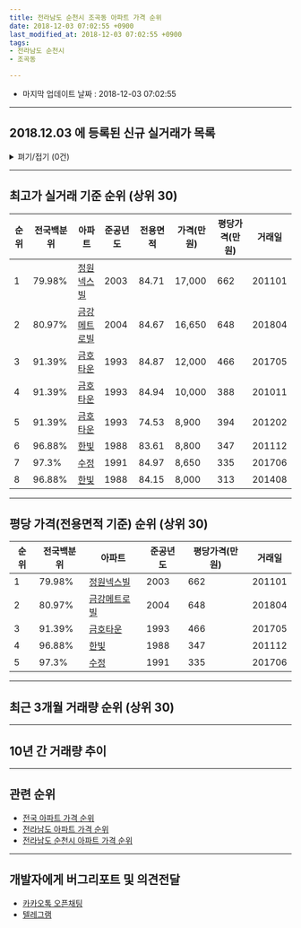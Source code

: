 ```yaml
---
title: 전라남도 순천시 조곡동 아파트 가격 순위
date: 2018-12-03 07:02:55 +0900
last_modified_at: 2018-12-03 07:02:55 +0900
tags:
- 전라남도 순천시
- 조곡동

---
```


* 마지막 업데이트 날짜 : 2018-12-03 07:02:55

---

## 2018.12.03 에 등록된 신규 실거래가 목록

<details>
<summary>펴기/접기 (0건)</summary>
<div markdown="1">

|아파트|전국백분위|준공년도|전용면적|가격(만원)|평당가격(만원)|거래일|
|---|---|---|---|---|---|---|
|없음|||||||


</div>
</details>

---

## 최고가 실거래 기준 순위 (상위 30)


|순위|전국백분위|아파트|준공년도|전용면적|가격(만원)|평당가격(만원)|거래일|
|---|---|---|---|---|---|---|---|
|1|79.98%|[정원넥스빌](https://search.naver.com/search.naver?query=%EC%A0%84%EB%9D%BC%EB%82%A8%EB%8F%84+%EC%88%9C%EC%B2%9C%EC%8B%9C+%EC%A1%B0%EA%B3%A1%EB%8F%99+%EC%A0%95%EC%9B%90%EB%84%A5%EC%8A%A4%EB%B9%8C)|2003|84.71|17,000|662|201101|
|2|80.97%|[금강메트로빌](https://search.naver.com/search.naver?query=%EC%A0%84%EB%9D%BC%EB%82%A8%EB%8F%84+%EC%88%9C%EC%B2%9C%EC%8B%9C+%EC%A1%B0%EA%B3%A1%EB%8F%99+%EA%B8%88%EA%B0%95%EB%A9%94%ED%8A%B8%EB%A1%9C%EB%B9%8C)|2004|84.67|16,650|648|201804|
|3|91.39%|[금호타운](https://search.naver.com/search.naver?query=%EC%A0%84%EB%9D%BC%EB%82%A8%EB%8F%84+%EC%88%9C%EC%B2%9C%EC%8B%9C+%EC%A1%B0%EA%B3%A1%EB%8F%99+%EA%B8%88%ED%98%B8%ED%83%80%EC%9A%B4)|1993|84.87|12,000|466|201705|
|4|91.39%|[금호타운](https://search.naver.com/search.naver?query=%EC%A0%84%EB%9D%BC%EB%82%A8%EB%8F%84+%EC%88%9C%EC%B2%9C%EC%8B%9C+%EC%A1%B0%EA%B3%A1%EB%8F%99+%EA%B8%88%ED%98%B8%ED%83%80%EC%9A%B4)|1993|84.94|10,000|388|201011|
|5|91.39%|[금호타운](https://search.naver.com/search.naver?query=%EC%A0%84%EB%9D%BC%EB%82%A8%EB%8F%84+%EC%88%9C%EC%B2%9C%EC%8B%9C+%EC%A1%B0%EA%B3%A1%EB%8F%99+%EA%B8%88%ED%98%B8%ED%83%80%EC%9A%B4)|1993|74.53|8,900|394|201202|
|6|96.88%|[한빛](https://search.naver.com/search.naver?query=%EC%A0%84%EB%9D%BC%EB%82%A8%EB%8F%84+%EC%88%9C%EC%B2%9C%EC%8B%9C+%EC%A1%B0%EA%B3%A1%EB%8F%99+%ED%95%9C%EB%B9%9B)|1988|83.61|8,800|347|201112|
|7|97.3%|[수정](https://search.naver.com/search.naver?query=%EC%A0%84%EB%9D%BC%EB%82%A8%EB%8F%84+%EC%88%9C%EC%B2%9C%EC%8B%9C+%EC%A1%B0%EA%B3%A1%EB%8F%99+%EC%88%98%EC%A0%95)|1991|84.97|8,650|335|201706|
|8|96.88%|[한빛](https://search.naver.com/search.naver?query=%EC%A0%84%EB%9D%BC%EB%82%A8%EB%8F%84+%EC%88%9C%EC%B2%9C%EC%8B%9C+%EC%A1%B0%EA%B3%A1%EB%8F%99+%ED%95%9C%EB%B9%9B)|1988|84.15|8,000|313|201408|


---

## 평당 가격(전용면적 기준) 순위 (상위 30)


|순위|전국백분위|아파트|준공년도|평당가격(만원)|거래일|
|---|---|---|---|---|---|
|1|79.98%|[정원넥스빌](https://search.naver.com/search.naver?query=%EC%A0%84%EB%9D%BC%EB%82%A8%EB%8F%84+%EC%88%9C%EC%B2%9C%EC%8B%9C+%EC%A1%B0%EA%B3%A1%EB%8F%99+%EC%A0%95%EC%9B%90%EB%84%A5%EC%8A%A4%EB%B9%8C)|2003|662|201101|
|2|80.97%|[금강메트로빌](https://search.naver.com/search.naver?query=%EC%A0%84%EB%9D%BC%EB%82%A8%EB%8F%84+%EC%88%9C%EC%B2%9C%EC%8B%9C+%EC%A1%B0%EA%B3%A1%EB%8F%99+%EA%B8%88%EA%B0%95%EB%A9%94%ED%8A%B8%EB%A1%9C%EB%B9%8C)|2004|648|201804|
|3|91.39%|[금호타운](https://search.naver.com/search.naver?query=%EC%A0%84%EB%9D%BC%EB%82%A8%EB%8F%84+%EC%88%9C%EC%B2%9C%EC%8B%9C+%EC%A1%B0%EA%B3%A1%EB%8F%99+%EA%B8%88%ED%98%B8%ED%83%80%EC%9A%B4)|1993|466|201705|
|4|96.88%|[한빛](https://search.naver.com/search.naver?query=%EC%A0%84%EB%9D%BC%EB%82%A8%EB%8F%84+%EC%88%9C%EC%B2%9C%EC%8B%9C+%EC%A1%B0%EA%B3%A1%EB%8F%99+%ED%95%9C%EB%B9%9B)|1988|347|201112|
|5|97.3%|[수정](https://search.naver.com/search.naver?query=%EC%A0%84%EB%9D%BC%EB%82%A8%EB%8F%84+%EC%88%9C%EC%B2%9C%EC%8B%9C+%EC%A1%B0%EA%B3%A1%EB%8F%99+%EC%88%98%EC%A0%95)|1991|335|201706|


---

## 최근 3개월 거래량 순위 (상위 30)


<div style="width:100%;">
    <canvas id="deal_count_ranking" height="250"></canvas>
</div>


<script>
new Chart(document.getElementById("deal_count_ranking"), {
    type: 'horizontalBar',
    data: {
        labels: ['금호타운', '금강메트로빌', '수정'],
        datasets: [{
            label: '실거래 수',
            data: [2, 2, 1],
            borderColor: "rgba(255, 0, 128, 1)",
            backgroundColor: "rgba(255, 0, 128, 0.5)",
            fill: false,
        }]
    },
    options: {
        responsive: true,
        title: {
            display: true,
            text: '최근 3개월 거래량 순위'
        },
        tooltips: {
            mode: 'index',
            intersect: false,
            callbacks: {
                title: function(tooltipItems, data) {
                    return "실거래 수:";
                },
                label: function(tooltipItem, data) {
                    return data.labels[tooltipItem.index] + ": " + tooltipItem.xLabel;
                }
            }
        },
        hover: {
            mode: 'nearest',
            intersect: true
        },
        scales: {
            xAxes: [{
                display: true,
                scaleLabel: {
                    display: true,
                    labelString: '실거래 수'
                },
                ticks: {
                    suggestedMin: 0,
                }
            }],
            yAxes: [{
                display: true,
                ticks: {
                    autoSkip: false,
                    callback: function(value, index, values) {
                        if (value.length > 15)
                            return value.substr(0, 13) + "...";
                        else
                            return value;
                    }
                },
                scaleLabel: {
                    display: false,
                }
            }]
        }
    }
});

</script>


---

## 10년 간 거래량 추이


<div style="width:100%;">
    <canvas id="deal_progress" height="250"></canvas>
</div>

<script>
new Chart(document.getElementById("deal_progress"), {
    type: 'line',
    data: {
        labels: ['200812','200901','200902','200903','200904','200905','200906','200907','200908','200909','200910','200911','200912','201001','201002','201003','201004','201005','201006','201007','201008','201009','201010','201011','201012','201101','201102','201103','201104','201105','201106','201107','201108','201109','201110','201111','201112','201201','201202','201203','201204','201205','201206','201207','201208','201209','201210','201211','201212','201301','201302','201303','201304','201305','201306','201307','201308','201309','201310','201311','201312','201401','201402','201403','201404','201405','201406','201407','201408','201409','201410','201411','201412','201501','201502','201503','201504','201505','201506','201507','201508','201509','201510','201511','201512','201601','201602','201603','201604','201605','201606','201607','201608','201609','201610','201611','201612','201701','201702','201703','201704','201705','201706','201707','201708','201709','201710','201711','201712','201801','201802','201803','201804','201805','201806','201807','201808','201809','201810','201811','201812'],
        datasets: [{
            label: '실거래 수',
            pointRadius: 1,
            data: [3, 0, 2, 4, 3, 6, 5, 3, 3, 4, 4, 7, 4, 4, 5, 4, 5, 4, 2, 6, 1, 4, 7, 5, 3, 4, 4, 5, 7, 4, 4, 1, 3, 5, 3, 5, 5, 2, 6, 5, 5, 2, 3, 1, 5, 0, 2, 6, 2, 1, 3, 1, 0, 3, 6, 0, 0, 3, 2, 1, 3, 3, 3, 1, 1, 4, 1, 5, 3, 3, 4, 0, 3, 0, 2, 3, 4, 6, 4, 4, 0, 5, 5, 4, 3, 50, 5, 4, 2, 2, 9, 10, 32, 10, 5, 2, 4, 3, 4, 5, 2, 5, 7, 3, 8, 5, 2, 5, 3, 5, 4, 4, 5, 3, 2, 3, 6, 3, 4, 1, 0],
            borderColor: "rgba(255, 201, 14, 1)",
            backgroundColor: "rgba(255, 201, 14, 0.5)",
            fill: true,
        }]
    },
    options: {
        responsive: true,
        title: {
            display: true,
            text: '10년간 거래량 추이'
        },
        tooltips: {
            mode: 'index',
            intersect: false,
        },
        hover: {
            mode: 'nearest',
            intersect: true
        },
        scales: {
            xAxes: [{
                display: true,
                scaleLabel: {
                    display: true,
                    labelString: '년/월'
                }
            }],
            yAxes: [{
                display: true,
                ticks: {
                    suggestedMin: 0,
                },
                scaleLabel: {
                    display: true,
                    labelString: '실거래 수'
                }
            }]
        }
    }
});

</script>


---

## 관련 순위

- [전국 아파트 가격 순위](https://inasie.github.io/apt-ranking/전국)
- [전라남도 아파트 가격 순위](https://inasie.github.io/apt-ranking/전라남도)
- [전라남도 순천시 아파트 가격 순위](https://inasie.github.io/apt-ranking/전라남도-순천시)


---

## 개발자에게 버그리포트 및 의견전달

- [카카오톡 오픈채팅](https://open.kakao.com/o/gLJUAP4)
- [텔레그램](https://t.me/inasie)

